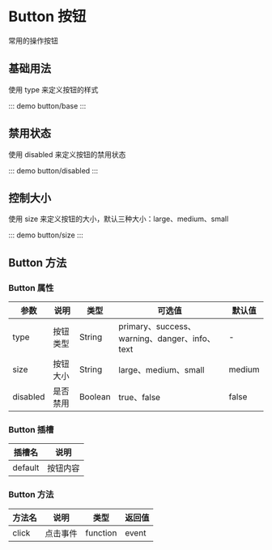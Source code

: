 # Button 按钮

常用的操作按钮

## 基础用法

使用 type 来定义按钮的样式

::: demo
button/base
:::

## 禁用状态

使用 disabled 来定义按钮的禁用状态

::: demo
button/disabled
:::

## 控制大小

使用 size 来定义按钮的大小，默认三种大小：large、medium、small

::: demo
button/size
:::

## Button 方法

### Button 属性

| 参数     | 说明     | 类型    | 可选值                                        | 默认值 |
| -------- | -------- | ------- | --------------------------------------------- | ------ |
| type     | 按钮类型 | String  | primary、success、warning、danger、info、text | -      |
| size     | 按钮大小 | String  | large、medium、small                          | medium |
| disabled | 是否禁用 | Boolean | true、false                                   | false  |

### Button 插槽

| 插槽名  | 说明     |
| ------- | -------- |
| default | 按钮内容 |

### Button 方法

| 方法名 | 说明     | 类型     | 返回值 |
| ------ | -------- | -------- | ------ |
| click  | 点击事件 | function | event  |
